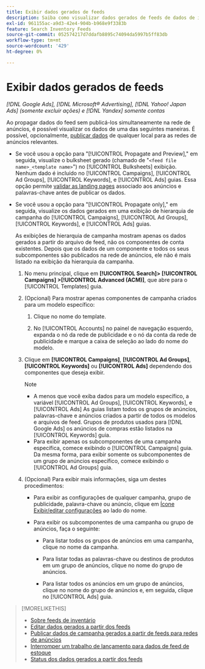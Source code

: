 ```yaml
---
title: Exibir dados gerados de feeds
description: Saiba como visualizar dados gerados de feeds de dados de inventário.
exl-id: 961155ac-a9d3-42e4-904b-b968e9f3383b
feature: Search Inventory Feeds
source-git-commit: 052574217d7ddafb8895c74094da5997b5ff83db
workflow-type: tm+mt
source-wordcount: '429'
ht-degree: 0%

---
```


# Exibir dados gerados de feeds

*[!DNL Google Ads], [!DNL Microsoft® Advertising], [!DNL Yahoo! Japan Ads] (somente excluir ações) e [!DNL Yandex] somente contas*

Ao propagar dados do feed sem publicá-los simultaneamente na rede de anúncios, é possível visualizar os dados de uma das seguintes maneiras. É possível, opcionalmente, [publicar dados](propagated-data-post.md) de qualquer local para as redes de anúncios relevantes.

* Se você usou a opção para &quot;[!UICONTROL Propagate and Preview],&quot; em seguida, visualize o bulksheet gerado (chamado de &quot;`<feed file name>_<template name>`&quot;) no [!UICONTROL Bulksheets] exibição. Nenhum dado é incluído no [!UICONTROL Campaigns], [!UICONTROL Ad Groups], [!UICONTROL Keywords], e [!UICONTROL Ads] guias. Essa opção permite [validar as landing pages](/help/search-social-commerce/campaign-management/bulksheets/bulksheet-validate-landing-pages.md) associado aos anúncios e palavras-chave antes de publicar os dados.

* Se você usou a opção para &quot;[!UICONTROL Propagate only],&quot; em seguida, visualize os dados gerados em uma exibição de hierarquia de campanha do [!UICONTROL Campaigns], [!UICONTROL Ad Groups], [!UICONTROL Keywords], e [!UICONTROL Ads] guias.

  As exibições de hierarquia de campanha mostram apenas os dados gerados a partir do arquivo de feed, não os componentes de conta existentes. Depois que os dados de um componente e todos os seus subcomponentes são publicados na rede de anúncios, ele não é mais listado na exibição da hierarquia da campanha.

   1. No menu principal, clique em **[!UICONTROL Search]> [!UICONTROL Campaigns] >[!UICONTROL Advanced (ACM)]**, que abre para o [!UICONTROL Templates] guia.

   1. (Opcional) Para mostrar apenas componentes de campanha criados para um modelo específico:

      1. Clique no nome do template.

      1. No [!UICONTROL Accounts] no painel de navegação esquerdo, expanda o nó da rede de publicidade e o nó da conta da rede de publicidade e marque a caixa de seleção ao lado do nome do modelo.

   1. Clique em **[!UICONTROL Campaigns]**, **[!UICONTROL Ad Groups]**, **[!UICONTROL Keywords]** ou **[!UICONTROL Ads]** dependendo dos componentes que deseja exibir.

      >[!NOTE]
      >
      >* A menos que você exiba dados para um modelo específico, a variável [!UICONTROL Ad Groups], [!UICONTROL Keywords], e [!UICONTROL Ads] As guias listam todos os grupos de anúncios, palavras-chave e anúncios criados a partir de todos os modelos e arquivos de feed. Grupos de produtos usados para [!DNL Google Ads] os anúncios de compras estão listados na [!UICONTROL Keywords] guia.
      >* Para exibir apenas os subcomponentes de uma campanha específica, comece exibindo o [!UICONTROL Campaigns] guia. Da mesma forma, para exibir somente os subcomponentes de um grupo de anúncios específico, comece exibindo o [!UICONTROL Ad Groups] guia.

   1. (Opcional) Para exibir mais informações, siga um destes procedimentos:

      * Para exibir as configurações de qualquer campanha, grupo de publicidade, palavra-chave ou anúncio, clique em [Ícone Exibir/editar configurações](/help/search-social-commerce/assets/settings.png "Ícone Exibir/editar configurações") ao lado do nome.

      * Para exibir os subcomponentes de uma campanha ou grupo de anúncios, faça o seguinte:

         * Para listar todos os grupos de anúncios em uma campanha, clique no nome da campanha.

         * Para listar todas as palavras-chave ou destinos de produtos em um grupo de anúncios, clique no nome do grupo de anúncios.

         * Para listar todos os anúncios em um grupo de anúncios, clique no nome do grupo de anúncios e, em seguida, clique no [!UICONTROL Ads] guia.

>[!MORELIKETHIS]
>
>* [Sobre feeds de inventário](inventory-feeds-about.md)
>* [Editar dados gerados a partir dos feeds](propagated-data-edit.md)
>* [Publicar dados de campanha gerados a partir de feeds para redes de anúncios](propagated-data-post.md)
>* [Interromper um trabalho de lançamento para dados de feed de estoque](stop-job.md)
>* [Status dos dados gerados a partir dos feeds](propagated-data-status.md)
